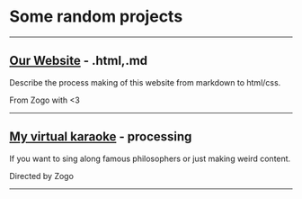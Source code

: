 # Some random projects

---

## [Our Website]() - .html,.md

Describe the process making of this website from markdown to html/css.

From Zogo with <3

---

## [My virtual karaoke]() - processing

If you want to sing along famous philosophers or just making weird content.

Directed by Zogo

---